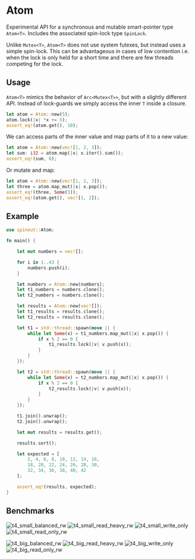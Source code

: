 # Atom

Experimental API for a synchronous and mutable smart-pointer type `Atom<T>`. Includes the associated spin-lock type `SpinLock`.

Unlike `Mutex<T>`, `Atom<T>` does not use system futexes, but instead uses a simple spin-lock. This can be advantageous in cases of low contention i.e. when the lock is only held for a short time and there are few threads competing for the lock.

## Usage

`Atom<T>` mimics the behavior of `Arc<Mutex<T>>`, but with a slightly different API. Instead
of lock-guards we simply access the inner `T` inside a closure.

```rust
let atom = Atom::new(5);
atom.lock(|x| *x += 5);
assert_eq!(atom.get(), 10);
```

We can access parts of the inner value and map parts of it to a new value:

```rust
let atom = Atom::new(vec![1, 2, 3]);
let sum: i32 = atom.map(|x| x.iter().sum());
assert_eq!(sum, 6);
```

Or mutate and map:

```rust
let atom = Atom::new(vec![1, 2, 3]);
let three = atom.map_mut(|x| x.pop());
assert_eq!(three, Some(3));
assert_eq!(atom.get(), vec![1, 2]);
```

## Example

```rust
use spinout::Atom;

fn main() {

    let mut numbers = vec![];

    for i in 1..43 {
        numbers.push(i);
    }

    let numbers = Atom::new(numbers);
    let t1_numbers = numbers.clone();
    let t2_numbers = numbers.clone();

    let results = Atom::new(vec![]);
    let t1_results = results.clone();
    let t2_results = results.clone();

    let t1 = std::thread::spawn(move || {
        while let Some(x) = t1_numbers.map_mut(|x| x.pop()) {
            if x % 2 == 0 {
                t1_results.lock(|v| v.push(x));
            }
        }
    });

    let t2 = std::thread::spawn(move || {
        while let Some(x) = t2_numbers.map_mut(|x| x.pop()) {
            if x % 2 == 0 {
                t2_results.lock(|v| v.push(x));
            }
        }
    });

    t1.join().unwrap();
    t2.join().unwrap();

    let mut results = results.get();

    results.sort();

    let expected = [
        2, 4, 6, 8, 10, 12, 14, 16,
        18, 20, 22, 24, 26, 28, 30,
        32, 34, 36, 38, 40, 42
    ];

    assert_eq!(results, expected);
}
```

## Benchmarks

![t4_small_balanced_rw](https://github.com/juliuskoskela/spinout/tree/master/img/t4_small_balanced_rw.svg)
![t4_small_read_heavy_rw](https://github.com/juliuskoskela/spinout/tree/master/img/t4_small_read_heavy_rw.svg)
![t4_small_write_only](https://github.com/juliuskoskela/spinout/tree/master/img/t4_small_write_only.svg)
![t4_small_read_only_rw](https://github.com/juliuskoskela/spinout/tree/master/img/t4_small_read_only_rw.svg)

![t4_big_balanced_rw](https://github.com/juliuskoskela/spinout/tree/master/img/t4_big_balanced_rw.svg)
![t4_big_read_heavy_rw](https://github.com/juliuskoskela/spinout/tree/master/img/t4_big_read_heavy_rw.svg)
![t4_big_write_only](https://github.com/juliuskoskela/spinout/tree/master/img/t4_big_write_only.svg)
![t4_big_read_only_rw](https://github.com/juliuskoskela/spinout/tree/master/img/t4_big_read_only_rw.svg)
